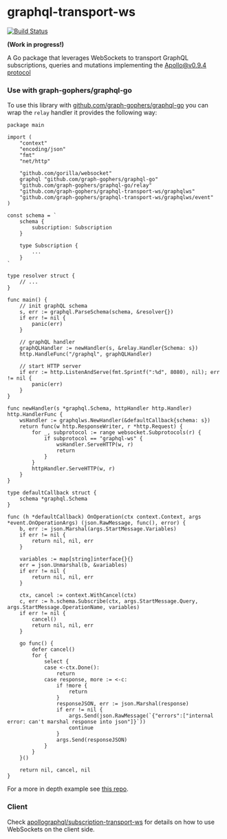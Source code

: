 # graphql-transport-ws
[![Build Status](https://travis-ci.org/graph-gophers/graphql-transport-ws.svg?branch=master)](https://travis-ci.org/graph-gophers/graphql-transport-ws)

**(Work in progress!)**

A Go package that leverages WebSockets to transport GraphQL subscriptions, queries and mutations implementing the [Apollo@v0.9.4 protocol](https://github.com/apollographql/subscriptions-transport-ws/blob/v0.9.4/PROTOCOL.md)

### Use with graph-gophers/graphql-go

To use this library with [github.com/graph-gophers/graphql-go](https://github.com/graph-gophers/graphql-go) you can wrap the `relay` handler it provides the following way:

```
package main

import (
	"context"
	"encoding/json"
	"fmt"
	"net/http"

	"github.com/gorilla/websocket"
	graphql "github.com/graph-gophers/graphql-go"
	"github.com/graph-gophers/graphql-go/relay"
	"github.com/graph-gophers/graphql-transport-ws/graphqlws"
	"github.com/graph-gophers/graphql-transport-ws/graphqlws/event"
)

const schema = `
	schema {
		subscription: Subscription
	}

	type Subscription {
		...
	}
`

type resolver struct {
	// ...
}

func main() {
	// init graphQL schema
	s, err := graphql.ParseSchema(schema, &resolver{})
	if err != nil {
		panic(err)
	}

	// graphQL handler
	graphQLHandler := newHandler(s, &relay.Handler{Schema: s})
	http.HandleFunc("/graphql", graphQLHandler)

	// start HTTP server
	if err := http.ListenAndServe(fmt.Sprintf(":%d", 8080), nil); err != nil {
		panic(err)
	}
}

func newHandler(s *graphql.Schema, httpHandler http.Handler) http.HandlerFunc {
	wsHandler := graphqlws.NewHandler(&defaultCallback{schema: s})
	return func(w http.ResponseWriter, r *http.Request) {
		for _, subprotocol := range websocket.Subprotocols(r) {
			if subprotocol == "graphql-ws" {
				wsHandler.ServeHTTP(w, r)
				return
			}
		}
		httpHandler.ServeHTTP(w, r)
	}
}

type defaultCallback struct {
	schema *graphql.Schema
}

func (h *defaultCallback) OnOperation(ctx context.Context, args *event.OnOperationArgs) (json.RawMessage, func(), error) {
	b, err := json.Marshal(args.StartMessage.Variables)
	if err != nil {
		return nil, nil, err
	}

	variables := map[string]interface{}{}
	err = json.Unmarshal(b, &variables)
	if err != nil {
		return nil, nil, err
	}

	ctx, cancel := context.WithCancel(ctx)
	c, err := h.schema.Subscribe(ctx, args.StartMessage.Query, args.StartMessage.OperationName, variables)
	if err != nil {
		cancel()
		return nil, nil, err
	}

	go func() {
		defer cancel()
		for {
			select {
			case <-ctx.Done():
				return
			case response, more := <-c:
				if !more {
					return
				}
				responseJSON, err := json.Marshal(response)
				if err != nil {
					args.Send(json.RawMessage(`{"errors":["internal error: can't marshal response into json"]}`))
					continue
				}
				args.Send(responseJSON)
			}
		}
	}()

	return nil, cancel, nil
}
```

For a more in depth example see [this repo](https://github.com/matiasanaya/go-graphql-subscription-example).

### Client

Check [apollographql/subscription-transport-ws](https://github.com/apollographql/subscriptions-transport-ws) for details on how to use WebSockets on the client side.
